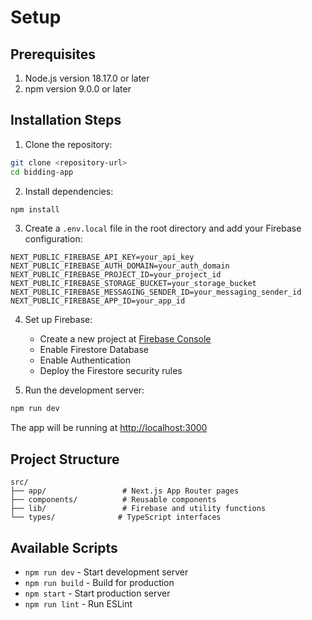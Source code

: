 # Setup

## Prerequisites

1. Node.js version 18.17.0 or later
2. npm version 9.0.0 or later

## Installation Steps

1. Clone the repository:
```bash
git clone <repository-url>
cd bidding-app
```

2. Install dependencies:
```bash
npm install
```

3. Create a `.env.local` file in the root directory and add your Firebase configuration:
```plaintext
NEXT_PUBLIC_FIREBASE_API_KEY=your_api_key
NEXT_PUBLIC_FIREBASE_AUTH_DOMAIN=your_auth_domain
NEXT_PUBLIC_FIREBASE_PROJECT_ID=your_project_id
NEXT_PUBLIC_FIREBASE_STORAGE_BUCKET=your_storage_bucket
NEXT_PUBLIC_FIREBASE_MESSAGING_SENDER_ID=your_messaging_sender_id
NEXT_PUBLIC_FIREBASE_APP_ID=your_app_id
```

4. Set up Firebase:
   - Create a new project at [Firebase Console](https://console.firebase.google.com)
   - Enable Firestore Database
   - Enable Authentication
   - Deploy the Firestore security rules

5. Run the development server:
```bash
npm run dev
```

The app will be running at [http://localhost:3000](http://localhost:3000)

## Project Structure

```plaintext
src/
├── app/                 # Next.js App Router pages
├── components/          # Reusable components
├── lib/                 # Firebase and utility functions
└── types/              # TypeScript interfaces
```

## Available Scripts

- `npm run dev` - Start development server
- `npm run build` - Build for production
- `npm start` - Start production server
- `npm run lint` - Run ESLint


